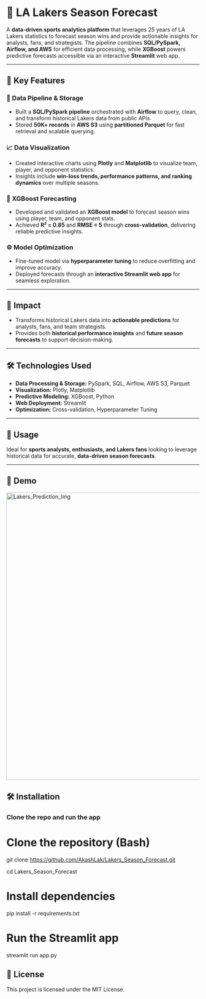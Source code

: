 # 🚀 LA Lakers Season Forecast

A **data-driven sports analytics platform** that leverages 25 years of LA Lakers statistics to forecast season wins and provide actionable insights for analysts, fans, and strategists. The pipeline combines **SQL/PySpark, Airflow, and AWS** for efficient data processing, while **XGBoost** powers predictive forecasts accessible via an interactive **Streamlit** web app.

---

## 🔑 Key Features

### 💾 Data Pipeline & Storage
- Built a **SQL/PySpark pipeline** orchestrated with **Airflow** to query, clean, and transform historical Lakers data from public APIs.  
- Stored **50K+ records** in **AWS S3** using **partitioned Parquet** for fast retrieval and scalable querying.

### 📈 Data Visualization
- Created interactive charts using **Plotly** and **Matplotlib** to visualize team, player, and opponent statistics.  
- Insights include **win-loss trends, performance patterns, and ranking dynamics** over multiple seasons.

### 🔮 XGBoost Forecasting
- Developed and validated an **XGBoost model** to forecast season wins using player, team, and opponent stats.  
- Achieved **R² = 0.85** and **RMSE = 5** through **cross-validation**, delivering reliable predictive insights.

### ⚙️ Model Optimization
- Fine-tuned model via **hyperparameter tuning** to reduce overfitting and improve accuracy.  
- Deployed forecasts through an **interactive Streamlit web app** for seamless exploration.

---

## 🎯 Impact
- Transforms historical Lakers data into **actionable predictions** for analysts, fans, and team strategists.  
- Provides both **historical performance insights** and **future season forecasts** to support decision-making.

---

## 🛠️ Technologies Used
- **Data Processing & Storage:** PySpark, SQL, Airflow, AWS S3, Parquet  
- **Visualization:** Plotly, Matplotlib  
- **Predictive Modeling:** XGBoost, Python  
- **Web Deployment:** Streamlit  
- **Optimization:** Cross-validation, Hyperparameter Tuning

---

## 🚀 Usage
Ideal for **sports analysts, enthusiasts, and Lakers fans** looking to leverage historical data for accurate, **data-driven season forecasts**.

---

## 📸 Demo
<img width="853" height="749" alt="Lakers_Prediction_Img" src="https://github.com/user-attachments/assets/8c0fd81b-bda9-46ae-89c9-38401470c77a" />

## 🛠️ Installation

### Clone the repo and run the app
# Clone the repository (Bash)
git clone https://github.com/AkashLak/Lakers_Season_Forecast.git

cd Lakers_Season_Forecast

# Install dependencies
pip install -r requirements.txt

# Run the Streamlit app
streamlit run app.py

## 📜 License
This project is licensed under the MIT License.







